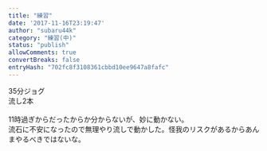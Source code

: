 ```yaml
---
title: "練習"
date: '2017-11-16T23:19:47'
author: "subaru44k"
category: "練習(中)"
status: "publish"
allowComments: true
convertBreaks: false
entryHash: "702fc8f3108361cbbd10ee9647a8fafc"
---
```

35分ジョグ<br>
流し2本<br>
<br>
11時過ぎからだったからか分からないが、妙に動かない。<br>
流石に不安になったので無理やり流しで動かした。怪我のリスクがあるからあんまやるべきではないな。
